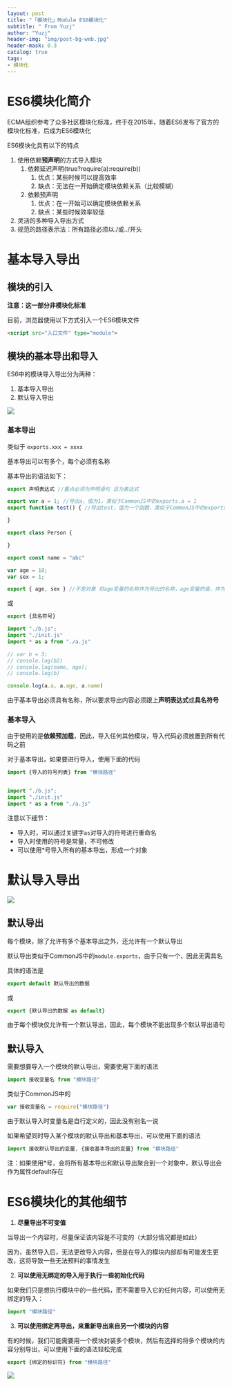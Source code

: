 ```yaml
---
layout: post
title: "「模块化」Module ES6模块化"
subtitle: " From Yuzj"
author: "Yuzj"
header-img: "img/post-bg-web.jpg"
header-mask: 0.3
catalog: true
tags:
- 模块化
---
```


# ES6模块化简介

ECMA组织参考了众多社区模块化标准，终于在2015年，随着ES6发布了官方的模块化标准，后成为ES6模块化

ES6模块化具有以下的特点

1. 使用依赖**预声明**的方式导入模块
   1. 依赖延迟声明(true?require(a):require(b))
      1. 优点：某些时候可以提高效率
      2. 缺点：无法在一开始确定模块依赖关系（比较模糊）
   2. 依赖预声明
      1. 优点：在一开始可以确定模块依赖关系
      2. 缺点：某些时候效率较低
2. 灵活的多种导入导出方式
3. 规范的路径表示法：所有路径必须以./或../开头

# 基本导入导出

## 模块的引入

**注意：这一部分非模块化标准**

目前，浏览器使用以下方式引入一个ES6模块文件

```html
<script src="入口文件" type="module">
```

## 模块的基本导出和导入

ES6中的模块导入导出分为两种：

1. 基本导入导出
2. 默认导入导出

![](https://pg12138.oss-cn-beijing.aliyuncs.com/img/in-post/2020-2-1/2019-12-03-17-00-44.png)

### 基本导出

类似于 ``` exports.xxx = xxxx ```

基本导出可以有多个，每个必须有名称

基本导出的语法如下：

```js
export 声明表达式 //重点必须为声明语句 且为表达式

export var a = 1; //导出a，值为1，类似于CommonJS中的exports.a = 1
export function test() { //导出test，值为一个函数，类似于CommonJS中的exports.test = function (){}

}

export class Person {

}

export const name = "abc"

var age = 18;
var sex = 1;

export { age, sex } //不是对象 将age变量的名称作为导出的名称，age变量的值，作为导出的值 相当于 var age = age

```

或

```js
export {具名符号}

import "./b.js";
import "./init.js"
import * as a from "./a.js"

// var b = 3;
// console.log(b2)
// console.log(name, age);
// console.log(b)

console.log(a.a, a.age, a.name)
```

由于基本导出必须具有名称，所以要求导出内容必须跟上**声明表达式**或**具名符号**

### 基本导入

由于使用的是**依赖预加载**，因此，导入任何其他模块，导入代码必须放置到所有代码之前

对于基本导出，如果要进行导入，使用下面的代码

```js
import {导入的符号列表} from "模块路径" 


import "./b.js";
import "./init.js"
import * as a from "./a.js"
```

注意以下细节：
- 导入时，可以通过关键字```as```对导入的符号进行重命名
- 导入时使用的符号是常量，不可修改
- 可以使用*号导入所有的基本导出，形成一个对象

# 默认导入导出

![](https://pg12138.oss-cn-beijing.aliyuncs.com/img/in-post/2020-2-1/2019-12-03-17-00-44.png)

## 默认导出

每个模块，除了允许有多个基本导出之外，还允许有一个默认导出

默认导出类似于CommonJS中的```module.exports```，由于只有一个，因此无需具名

具体的语法是

```js
export default 默认导出的数据
```

或

```js
export {默认导出的数据 as default}
```

由于每个模块仅允许有一个默认导出，因此，每个模块不能出现多个默认导出语句

## 默认导入

需要想要导入一个模块的默认导出，需要使用下面的语法

```js
import 接收变量名 from "模块路径"
```

类似于CommonJS中的
```js
var 接收变量名 = require("模块路径")
```

由于默认导入时变量名是自行定义的，因此没有别名一说

如果希望同时导入某个模块的默认导出和基本导出，可以使用下面的语法

```js
import 接收默认导出的变量, {接收基本导出的变量} from "模块路径"
```

注：如果使用*号，会将所有基本导出和默认导出聚合到一个对象中，默认导出会作为属性default存在

# ES6模块化的其他细节

1. **尽量导出不可变值**

当导出一个内容时，尽量保证该内容是不可变的（大部分情况都是如此）

因为，虽然导入后，无法更改导入内容，但是在导入的模块内部却有可能发生更改，这将导致一些无法预料的事情发生

2. **可以使用无绑定的导入用于执行一些初始化代码**

如果我们只是想执行模块中的一些代码，而不需要导入它的任何内容，可以使用无绑定的导入：

```js
import "模块路径"
```

3. **可以使用绑定再导出，来重新导出来自另一个模块的内容**

有的时候，我们可能需要用一个模块封装多个模块，然后有选择的将多个模块的内容分别导出，可以使用下面的语法轻松完成

```js
export {绑定的标识符} from "模块路径"
```

![](https://pg12138.oss-cn-beijing.aliyuncs.com/img/in-post/2020-2-1/2019-12-04-14-33-14.png)

